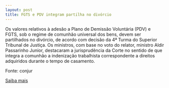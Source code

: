 ```yaml
---
layout: post
title: FGTS e PDV integram partilha no divórcio
---
```

<p>Os valores relativos à adesão a Plano de Demissão Voluntária (PDV) e FGTS, sob o regime de comunhão universal dos bens, devem ser partilhados no divórcio, de acordo com decisão da 4ª Turma do Superior Tribunal de Justiça. Os ministros, com base no voto do relator, ministro Aldir Passarinho Junior, destacaram a jurisprudência da Corte no sentido de que integra a comunhão a indenização trabalhista correspondente a direitos adquiridos durante o tempo de casamento.</p><p>Fonte: conjur</p><p><a href="http://www.conjur.com.br/2009-jun-19/fgts-valores-recebidos-pdv-partilhados-divorcio" target="_blank">Saiba mais </a></p>
